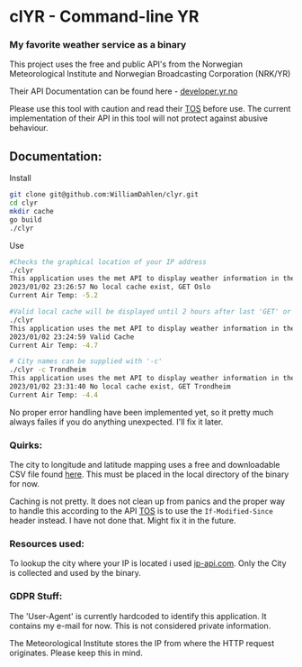 # clYR - Command-line YR
### My favorite weather service as a binary

This project uses the free and public API's from the Norwegian Meteorological Institute and Norwegian Broadcasting Corporation (NRK/YR)

Their API Documentation can be found here - [developer.yr.no](https://developer.yr.no/)  

Please use this tool with caution and read their [TOS](https://developer.yr.no/doc/TermsOfService/) before use. The current implementation of their API in this tool will not protect against abusive behaviour.

## Documentation:

Install
```bash
git clone git@github.com:WilliamDahlen/clyr.git
cd clyr
mkdir cache
go build
./clyr
```

Use
```bash
#Checks the graphical location of your IP address
./clyr
This application uses the met API to display weather information in the terminal.
2023/01/02 23:26:57 No local cache exist, GET Oslo
Current Air Temp: -5.2

#Valid local cache will be displayed until 2 hours after last 'GET' or if the 'Last Modified is older then the timeseries data'
./clyr 
This application uses the met API to display weather information in the terminal.
2023/01/02 23:24:59 Valid Cache 
Current Air Temp: -4.7

# City names can be supplied with '-c'
./clyr -c Trondheim
This application uses the met API to display weather information in the terminal.
2023/01/02 23:31:40 No local cache exist, GET Trondheim
Current Air Temp: -4.4

```
No proper error handling have been implemented yet, so it pretty much always failes if you do anything unexpected. I'll fix it later.

### Quirks:

The city to longitude and latitude mapping uses a free and downloadable CSV file found [here](https://simplemaps.com/data/world-cities). This must be placed in the local directory of the binary for now.

Caching is not pretty. It does not clean up from panics and the proper way to handle this according to the API [TOS](https://developer.yr.no/doc/TermsOfService/) is to use the `If-Modified-Since` header instead. I have not done that. Might fix it in the future.

### Resources used:

To lookup the city where your IP is located i used [ip-api.com](https://ip-api.com/docs/api). Only the City is collected and used by the binary.


### GDPR Stuff:

The 'User-Agent' is currently hardcoded to identify this application. It contains my e-mail for now. This is not considered private information.

The Meteorological Institute stores the IP from where the HTTP request originates. Please keep this in mind.
